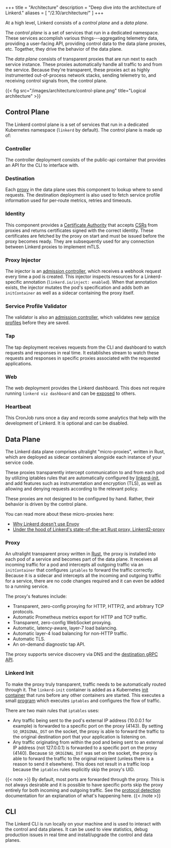 +++
title = "Architecture"
description = "Deep dive into the architecture of Linkerd."
aliases = [
  "/2.10/architecture/"
]
+++

At a high level, Linkerd consists of a *control plane* and a *data plane*.

The *control plane* is a set of services that run in a dedicated
namespace. These services accomplish various things---aggregating telemetry
data, providing a user-facing API, providing control data to the data plane
proxies, etc. Together, they drive the behavior of the data plane.

The *data plane* consists of transparent proxies that are run next
to each service instance. These proxies automatically handle all traffic to and
from the service. Because they're transparent, these proxies act as highly
instrumented out-of-process network stacks, sending telemetry to, and receiving
control signals from, the control plane.

{{< fig src="/images/architecture/control-plane.png"
title="Logical architecture" >}}

## Control Plane

The Linkerd control plane is a set of services that run in a dedicated
Kubernetes namespace (`linkerd` by default). The control plane is made up of:

### Controller

The controller deployment consists of the public-api container that provides an
API for the CLI to interface with.

### Destination

Each [proxy](#proxy) in the data plane uses this component to lookup where to
send requests. The destination deployment is also used to fetch service profile
information used for per-route metrics, retries and timeouts.

### Identity

This component provides a [Certificate
Authority](https://en.wikipedia.org/wiki/Certificate_authority) that accepts
[CSRs](https://en.wikipedia.org/wiki/Certificate_signing_request) from proxies
and returns certificates signed with the correct identity. These certificates
are fetched by the proxy on start and must be issued before the proxy becomes
ready. They are subsequently used for any connection between Linkerd proxies to
implement mTLS.

### Proxy Injector

The injector is an [admission controller][admission-controller], which receives
a webhook request every time a pod is created. This injector inspects resources
for a Linkerd-specific annotation (`linkerd.io/inject: enabled`). When that
annotation exists, the injector mutates the pod's specification and adds both an
`initContainer` as well as a sidecar containing the proxy itself.

### Service Profile Validator

The validator is also an [admission controller][admission-controller], which
validates new [service profiles](../service-profiles/) before they are
saved.

### Tap

The tap deployment receives requests from the CLI and dashboard to watch
requests and responses in real time. It establishes stream to watch these
requests and responses in specific proxies associated with the requested
applications.

### Web

The web deployment provides the Linkerd dashboard. This does not require running
`linkerd viz dashboard` and can be [exposed](../../tasks/exposing-dashboard/) to
others.

### Heartbeat

This CronJob runs once a day and records some analytics that help with the
development of Linkerd. It is optional and can be disabled.

[admission-controller]: https://kubernetes.io/docs/reference/access-authn-authz/admission-controllers/

## Data Plane

The Linkerd data plane comprises ultralight "micro-proxies", written in Rust,
which are deployed as sidecar containers alongside each instance of your
service code.

These proxies transparently intercept communication to and from each pod by
utilizing iptables rules that are automatically configured by
[linkerd-init](#linkerd-init), and add features such as instrumentation and
encryption (TLS), as well as allowing and denying requests according to the
relevant policy.

These proxies are not designed to be configured by hand. Rather, their behavior
is driven by the control plane.

You can read more about these micro-proxies here:

* [Why Linkerd doesn't use Envoy](/2020/12/03/why-linkerd-doesnt-use-envoy/)
* [Under the hood of Linkerd's state-of-the-art Rust proxy,
  Linkerd2-proxy](/2020/07/23/under-the-hood-of-linkerds-state-of-the-art-rust-proxy-linkerd2-proxy/)

### Proxy

An ultralight transparent proxy written in [Rust](https://www.rust-lang.org/),
the proxy is installed into each pod of a service and becomes part of the data
plane. It receives all incoming traffic for a pod and intercepts all outgoing
traffic via an `initContainer` that configures `iptables` to forward the
traffic correctly. Because it is a sidecar and intercepts all the incoming and
outgoing traffic for a service, there are no code changes required and it can
even be added to a running service.

The proxy's features include:

* Transparent, zero-config proxying for HTTP, HTTP/2, and arbitrary TCP
  protocols.
* Automatic Prometheus metrics export for HTTP and TCP traffic.
* Transparent, zero-config WebSocket proxying.
* Automatic, latency-aware, layer-7 load balancing.
* Automatic layer-4 load balancing for non-HTTP traffic.
* Automatic TLS.
* An on-demand diagnostic tap API.

The proxy supports service discovery via DNS and the
[destination gRPC API](https://github.com/linkerd/linkerd2-proxy-api).

### Linkerd Init

To make the proxy truly transparent, traffic needs to be automatically routed
through it. The `linkerd-init` container is added as a Kubernetes
[init container](https://kubernetes.io/docs/concepts/workloads/pods/init-containers/)
that runs before any other containers are started. This executes a small
[program](https://github.com/linkerd/linkerd2-proxy-init) which executes
`iptables` and configures the flow of traffic.

There are two main rules that `iptables` uses:

* Any traffic being sent to the pod's external IP address (10.0.0.1 for example)
  is forwarded to a specific port on the proxy (4143). By setting
  `SO_ORIGINAL_DST` on the socket, the proxy is able to forward the traffic to the
  original destination port that your application is listening on.
* Any traffic originating from within the pod and being sent to an external IP
  address (not 127.0.0.1) is forwarded to a specific port on the proxy (4140).
  Because `SO_ORIGINAL_DST` was set on the socket, the proxy is able to forward
  the traffic to the original recipient (unless there is a reason to send it
  elsewhere). This does not result in a traffic loop because the `iptables`
  rules explicitly skip the proxy's UID.

{{< note >}}
By default, most ports are forwarded through the proxy. This is not always
desirable and it is possible to have specific ports skip the proxy entirely for
both incoming and outgoing traffic. See the [protocol
detection](../../features/protocol-detection/) documentation for an explanation of
what's happening here.
{{< /note >}}

## CLI

The Linkerd CLI is run locally on your machine and is used to interact with the
control and data planes. It can be used to view statistics, debug production
issues in real time and install/upgrade the control and data planes.
